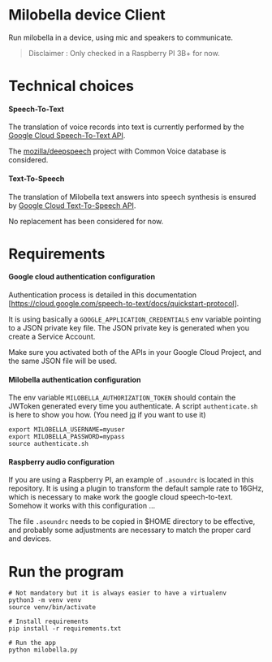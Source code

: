 # Milobella device Client

Run milobella in a device, using mic and speakers to communicate.

> Disclaimer : Only checked in a Raspberry PI 3B+ for now.

# Technical choices
#### Speech-To-Text
The translation of voice records into text is currently performed by the [Google Cloud Speech-To-Text API](https://cloud.google.com/speech-to-text).

The [mozilla/deepspeech](https://github.com/mozilla/DeepSpeech) project with Common Voice database is considered.

#### Text-To-Speech
The translation of Milobella text answers into speech synthesis is ensured by [Google Cloud Text-To-Speech API](https://cloud.google.com/text-to-speech).

No replacement has been considered for now.

# Requirements
#### Google cloud authentication configuration
Authentication process is detailed in this documentation [https://cloud.google.com/speech-to-text/docs/quickstart-protocol].

It is using basically a ``GOOGLE_APPLICATION_CREDENTIALS`` env variable pointing to a JSON private key file.
The JSON private key is generated when you create a Service Account.

Make sure you activated both of the APIs in your Google Cloud Project, and the same JSON file will be used.

#### Milobella authentication configuration
The env variable ``MILOBELLA_AUTHORIZATION_TOKEN`` should contain the JWToken generated every time you authenticate.
A script ``authenticate.sh`` is here to show you how. (You need [jq](https://stedolan.github.io/jq/download/) if you want to use it)
```
export MILOBELLA_USERNAME=myuser
export MILOBELLA_PASSWORD=mypass
source authenticate.sh
```

#### Raspberry audio configuration
If you are using a Raspberry PI, an example of ``.asoundrc`` is located in this repository. It is using a plugin to
transform the default sample rate to 16GHz, which is necessary to make work the google cloud speech-to-text. Somehow it works with this configuration ...

The file ``.asoundrc`` needs to be copied in $HOME directory to be effective, and probably some adjustments are necessary to match the proper card and devices.

# Run the program
```
# Not mandatory but it is always easier to have a virtualenv
python3 -m venv venv
source venv/bin/activate

# Install requirements
pip install -r requirements.txt

# Run the app
python milobella.py
```
